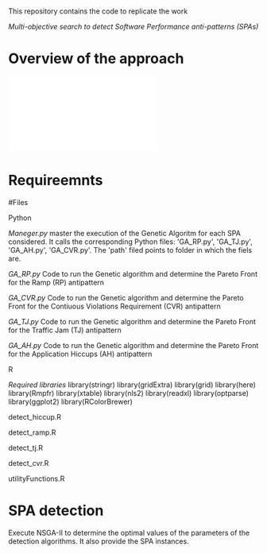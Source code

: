 
# 
This repository contains the code to replicate the work 

_Multi-objective search to detect Software Performance anti-patterns (SPAs)_
# Overview of the approach
![image](approach.pdf)
# Requireemnts

#Files

Python

_Maneger.py_ master the execution of the Genetic Algoritm for each SPA considered. It calls the corresponding Python files: 'GA_RP.py', 'GA_TJ.py', 'GA_AH.py', 'GA_CVR.py'. The 'path' filed points to folder in which the fiels are.

_GA_RP.py_ Code to run the Genetic algorithm and determine the Pareto Front for the Ramp (RP) antipattern

_GA_CVR.py_ Code to run the Genetic algorithm and determine the Pareto Front for the Contiuous Violations Requirement (CVR) antipattern

_GA_TJ.py_ Code to run the Genetic algorithm and determine the Pareto Front for the Traffic Jam (TJ) antipattern

_GA_AH.py_ Code to run the Genetic algorithm and determine the Pareto Front for the Application Hiccups (AH) antipattern

R

_Required libraries_
library(stringr)
library(gridExtra)
library(grid)
library(here)
library(Rmpfr)
library(xtable)
library(nls2)
library(readxl)
library(optparse)
library(ggplot2)
library(RColorBrewer)

detect_hiccup.R

detect_ramp.R

detect_tj.R

detect_cvr.R


utilityFunctions.R

# SPA detection
Execute NSGA-II to determine the optimal values of the parameters of the detection algorithms. It also provide the SPA instances. 
